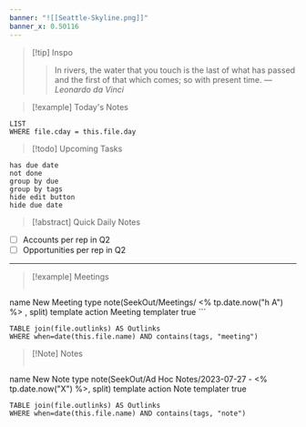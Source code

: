 ```yaml
---
banner: "![[Seattle-Skyline.png]]"
banner_x: 0.50116
---
```


> [!tip] Inspo
> > In rivers, the water that you touch is the last of what has passed and the first of that which comes; so with present time.
> — <cite>Leonardo da Vinci</cite>


> [!example] Today's Notes
```dataview
LIST
WHERE file.cday = this.file.day
```

> [!todo] Upcoming Tasks

```tasks
has due date
not done
group by due
group by tags
hide edit button
hide due date
```

> [!abstract] Quick Daily Notes


- [ ] Accounts per rep in Q2
- [ ] Opportunities per rep in Q2

---
> [!example] Meetings
>  ```button
name New Meeting
type note(SeekOut/Meetings/ <% tp.date.now("h  A") %> , split) template
action Meeting
templater true ```

```dataview
TABLE join(file.outlinks) AS Outlinks
WHERE when=date(this.file.name) AND contains(tags, "meeting")
```

> [!Note]  Notes
> ```button
name New Note
type note(SeekOut/Ad Hoc Notes/2023-07-27 - <% tp.date.now("X") %>, split) template
action Note
templater true
```dataview
TABLE join(file.outlinks) AS Outlinks
WHERE when=date(this.file.name) AND contains(tags, "note")
```

​